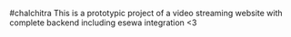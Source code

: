 #chalchitra
This is a prototypic project of a video streaming website with complete backend including esewa integration <3
